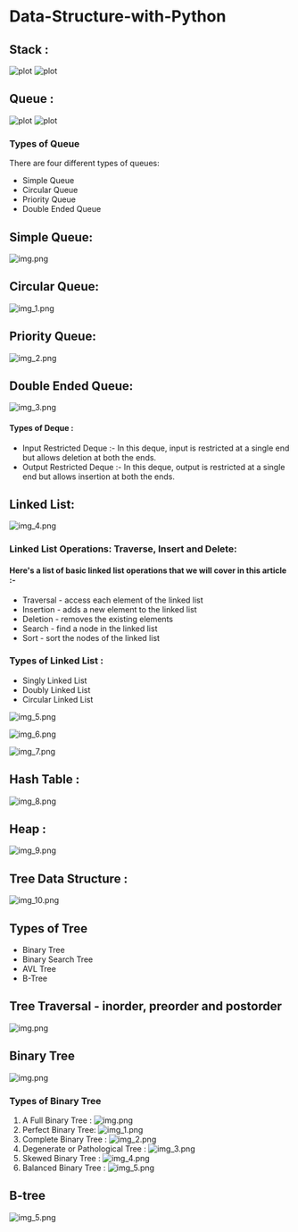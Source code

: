 # Data-Structure-with-Python

## Stack :

![plot](https://i.imgur.com/R6KnD0h.png)
![plot](https://i.imgur.com/CfcQg9a.png)

## Queue :

![plot](https://i.imgur.com/leiUmu6.png)
![plot](https://i.imgur.com/kkFEqVW.png)

### Types of Queue
There are four different types of queues:
- Simple Queue
- Circular Queue
- Priority Queue
- Double Ended Queue

## Simple Queue:

![img.png](Images/img.png)

## Circular Queue:

![img_1.png](Images/img_1.png)

## Priority Queue:

![img_2.png](Images/img_2.png)

## Double Ended Queue:

![img_3.png](Images/img_3.png)

#### Types of Deque : 
- Input Restricted Deque :-
  In this deque, input is restricted at a single end but allows deletion at both the ends.
- Output Restricted Deque :-
  In this deque, output is restricted at a single end but allows insertion at both the ends.

## Linked List:

![img_4.png](Images/img_4.png)

### Linked List Operations: Traverse, Insert and Delete:
#### Here's a list of basic linked list operations that we will cover in this article :-

- Traversal - access each element of the linked list
- Insertion - adds a new element to the linked list
- Deletion - removes the existing elements
- Search - find a node in the linked list
- Sort - sort the nodes of the linked list

### Types of Linked List :
- Singly Linked List
- Doubly Linked List
- Circular Linked List

![img_5.png](Images/img_5.png)

![img_6.png](Images/img_6.png)

![img_7.png](Images/img_7.png)

## Hash Table :
![img_8.png](Images/img_8.png)

## Heap :
![img_9.png](Images/img_9.png)

## Tree Data Structure : 
![img_10.png](Images/img_10.png)

## Types of Tree
- Binary Tree
- Binary Search Tree
- AVL Tree
- B-Tree

## Tree Traversal - inorder, preorder and postorder
![img.png](Images/img11.png)

## Binary Tree
![img.png](Images/img12.png)

### Types of Binary Tree

1. A Full Binary Tree :
  ![img.png](Images/img13.png)
2. Perfect Binary Tree:
  ![img_1.png](Images/img_14.png)
3. Complete Binary Tree :
  ![img_2.png](Images/img_15.png)
4. Degenerate or Pathological Tree :
  ![img_3.png](Images/img_16.png)
5. Skewed Binary Tree : 
  ![img_4.png](Images/img_17.png)
6. Balanced Binary Tree :
  ![img_5.png](Images/img_18.png)

## B-tree
 ![img_5.png](Images/img_11.png)
